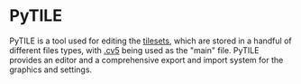 # PyTILE
PyTILE is a tool used for editing the [tilesets](/Help/Files/Tilesets/Tilesets.md), which are stored in a handful of different files types, with [.cv5](/Help/Files/Tilesets/CV5.md) being used as the "main" file. PyTILE provides an editor and a comprehensive export and import system for the graphics and settings.